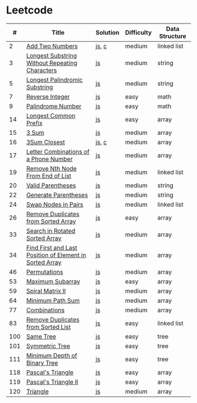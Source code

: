 # Leetcode

|#|Title|Solution|Difficulty|Data Structure|
|--|--- |--------|----------|--------------|
|2|[Add Two Numbers](https://leetcode.com/problems/add-two-numbers/description/)|[js](https://github.com/OrekiSH/algorithms/blob/master/src/leetcode/medium/add-two-numbers-2/js/solution.js), [c](https://github.com/OrekiSH/algorithms/blob/master/src/leetcode/medium/add-two-numbers-2/c/solution.c)|medium|linked list|
|3|[Longest Substring Without Repeating Characters](https://leetcode.com/problems/longest-substring-without-repeating-characters/description/)|[js](https://github.com/OrekiSH/algorithms/blob/master/src/leetcode/medium/longest-substring-without-repeating-characters-3/js/solution.js)|medium|string|
|5|[Longest Palindromic Substring](https://leetcode.com/problems/longest-palindromic-substring/description/)|[js](https://github.com/OrekiSH/algorithms/blob/master/src/leetcode/medium/longest-palindromic-substring-5/js/solution.js)|medium|string|
|7|[Reverse Integer](https://leetcode.com/problems/reverse-integer/description/)|[js](https://github.com/OrekiSH/algorithms/blob/master/src/leetcode/easy/reverse-integer-7/js/solution.js)|easy|math|
|9|[Palindrome Number](https://leetcode.com/problems/palindrome-number/description/)|[js](https://github.com/OrekiSH/algorithms/blob/master/src/leetcode/easy/palindrome-number-9/js/solution.js)|easy|math|
|14|[Longest Common Prefix](https://leetcode.com/problems/longest-common-prefix/description/)|[js](https://github.com/OrekiSH/algorithms/blob/master/src/leetcode/easy/longest-common-prefix-14/js/solution.js)|easy|array|
|15|[3 Sum](https://leetcode.com/problems/triangle/description/)|[js](https://github.com/OrekiSH/algorithms/blob/master/src/leetcode/medium/3sum-15/js/solution.js)|medium|array|
|16|[3Sum Closest](https://leetcode.com/problems/3sum-closest/description/)|[js](https://github.com/OrekiSH/algorithms/blob/master/src/leetcode/medium/3sum-closest-16/js/solution.js), [c](https://github.com/OrekiSH/algorithms/blob/master/src/leetcode/medium/3sum-closest-16/c/solution.c)|medium|array|
|17|[Letter Combinations of a Phone Number](https://leetcode.com/problems/letter-combinations-of-a-phone-number/description/)|[js](https://github.com/OrekiSH/algorithms/blob/master/src/leetcode/medium/letter-combinations-of-a-phone-number-17/js/solution.js)|medium|array|
|19|[Remove Nth Node From End of List](https://leetcode.com/problems/remove-nth-node-from-end-of-list/description/)|[js](https://github.com/OrekiSH/algorithms/blob/master/src/leetcode/medium/remove-nth-node-from-end-of-list-19/js/solution.js)|medium|linked list|
|20|[Valid Parentheses](https://leetcode.com/problems/valid-parentheses/description/)|[js](https://github.com/OrekiSH/algorithms/blob/master/src/leetcode/medium/valid-parentheses-20/js/solution.js)|medium|string|
|22|[Generate Parentheses](https://leetcode.com/problems/generate-parentheses/description/)|[js](https://github.com/OrekiSH/algorithms/blob/master/src/leetcode/medium/generate-parentheses-22/js/solution.js)|medium|string|
|24|[Swap Nodes in Pairs](https://leetcode.com/problems/swap-nodes-in-pairs/description/)|[js](https://github.com/OrekiSH/algorithms/blob/master/src/leetcode/medium/swap-nodes-in-pairs-24/js/solution.js)|medium|linked list|
|26|[Remove Duplicates from Sorted Array](https://leetcode.com/problems/remove-duplicates-from-sorted-array/description/)|[js](https://github.com/OrekiSH/algorithms/blob/master/src/leetcode/easy/remove-duplicates-from-sorted-array-26/js/solution.js)|easy|array|
|33|[Search in Rotated Sorted Array](https://leetcode.com/problems/search-in-rotated-sorted-array/description/)|[js](https://github.com/OrekiSH/algorithms/blob/master/src/leetcode/medium/search-in-rotated-sorted-array-33/js/solution.js)|medium|array|
|34|[Find First and Last Position of Element in Sorted Array](https://leetcode.com/problems/find-first-and-last-position-of-element-in-sorted-array/description/)|[js](https://github.com/OrekiSH/algorithms/blob/master/src/leetcode/medium/find-first-and-last-position-of-element-in-sorted-array-34/js/solution.js)|medium|array|
|46|[Permutations](https://leetcode.com/problems/permutations/description/)|[js](https://github.com/OrekiSH/algorithms/blob/master/src/leetcode/medium/permutations-46/js/solution.js)|medium|array|
|53|[Maximum Subarray](https://leetcode.com/problems/maximum-subarray/description/)|[js](https://github.com/OrekiSH/algorithms/blob/master/src/leetcode/easy/maximum-subarray-53/js/solution.js)|easy|array|
|59|[Spiral Matrix II](https://leetcode.com/problems/spiral-matrix-ii/description/)|[js](https://github.com/OrekiSH/algorithms/blob/master/src/leetcode/medium/spiral-matrix-ii-59/js/solution.js)|medium|array|
|64|[Minimum Path Sum](https://leetcode.com/problems/minimum-path-sum/description/)|[js](https://github.com/OrekiSH/algorithms/blob/master/src/leetcode/medium/minimum-path-sum-64/js/solution.js)|medium|array|
|77|[Combinations](https://leetcode.com/problems/combinations/description/)|[js](https://github.com/OrekiSH/algorithms/blob/master/src/leetcode/medium/combinations-77/js/solution.js)|medium|array|
|83|[Remove Duplicates from Sorted List](https://leetcode.com/problems/remove-duplicates-from-sorted-list/description/)|[js](https://github.com/OrekiSH/algorithms/blob/master/src/leetcode/medium/remove-duplicates-from-sorted-list-83/js/solution.js)|easy|linked list|
|100|[Same Tree](https://leetcode.com/problems/same-tree/description/)|[js](https://github.com/OrekiSH/algorithms/blob/master/src/leetcode/easy/same-tree-100/js/solution.js)|easy|tree|
|101|[Symmetric Tree](https://leetcode.com/problems/symmetric-tree/description/)|[js](https://github.com/OrekiSH/algorithms/blob/master/src/leetcode/easy/symmetric-tree-101/js/solution.js)|easy|tree|
|111|[Minimum Depth of Binary Tree](https://leetcode.com/problems/minimum-depth-of-binary-tree/description/)|[js](https://github.com/OrekiSH/algorithms/blob/master/src/leetcode/easy/minimum-depth-of-binary-tree-111/js/solution.js)|easy|tree|
|118|[Pascal's Triangle](https://leetcode.com/problems/pascals-triangle/description/)|[js](https://github.com/OrekiSH/algorithms/blob/master/src/leetcode/easy/pascals-triangle-118/js/solution.js)|easy|array|
|119|[Pascal's Triangle II](https://leetcode.com/problems/pascals-triangle-ii/description/)|[js](https://github.com/OrekiSH/algorithms/blob/master/src/leetcode/easy/pascals-triangle-ii-119/js/solution.js)|easy|array|
|120|[Triangle](https://leetcode.com/problems/triangle/description/)|[js](https://github.com/OrekiSH/algorithms/blob/master/src/leetcode/medium/triangle-120/js/solution.js)|medium|array|
